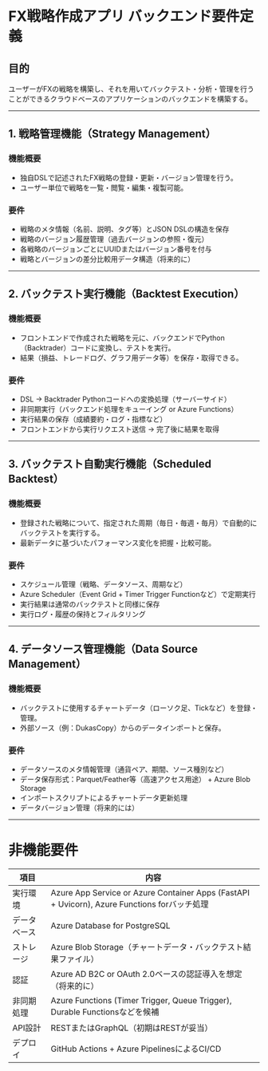 # FX戦略作成アプリ バックエンド要件定義

## 目的
ユーザーがFXの戦略を構築し、それを用いてバックテスト・分析・管理を行うことができるクラウドベースのアプリケーションのバックエンドを構築する。

---

## 1. 戦略管理機能（Strategy Management）

### 機能概要
- 独自DSLで記述されたFX戦略の登録・更新・バージョン管理を行う。
- ユーザー単位で戦略を一覧・閲覧・編集・複製可能。

### 要件
- 戦略のメタ情報（名前、説明、タグ等）とJSON DSLの構造を保存
- 戦略のバージョン履歴管理（過去バージョンの参照・復元）
- 各戦略のバージョンごとにUUIDまたはバージョン番号を付与
- 戦略とバージョンの差分比較用データ構造（将来的に）

---

## 2. バックテスト実行機能（Backtest Execution）

### 機能概要
- フロントエンドで作成された戦略を元に、バックエンドでPython（Backtrader）コードに変換し、テストを実行。
- 結果（損益、トレードログ、グラフ用データ等）を保存・取得できる。

### 要件
- DSL → Backtrader Pythonコードへの変換処理（サーバーサイド）
- 非同期実行（バックエンド処理をキューイング or Azure Functions）
- 実行結果の保存（成績要約・ログ・指標など）
- フロントエンドから実行リクエスト送信 → 完了後に結果を取得

---

## 3. バックテスト自動実行機能（Scheduled Backtest）

### 機能概要
- 登録された戦略について、指定された周期（毎日・毎週・毎月）で自動的にバックテストを実行する。
- 最新データに基づいたパフォーマンス変化を把握・比較可能。

### 要件
- スケジュール管理（戦略、データソース、周期など）
- Azure Scheduler（Event Grid + Timer Trigger Functionなど）で定期実行
- 実行結果は通常のバックテストと同様に保存
- 実行ログ・履歴の保持とフィルタリング

---

## 4. データソース管理機能（Data Source Management）

### 機能概要
- バックテストに使用するチャートデータ（ローソク足、Tickなど）を登録・管理。
- 外部ソース（例：DukasCopy）からのデータインポートと保存。

### 要件
- データソースのメタ情報管理（通貨ペア、期間、ソース種別など）
- データ保存形式：Parquet/Feather等（高速アクセス用途） + Azure Blob Storage
- インポートスクリプトによるチャートデータ更新処理
- データバージョン管理（将来的には）

---

# 非機能要件

| 項目 | 内容 |
|------|------|
| 実行環境 | Azure App Service or Azure Container Apps (FastAPI + Uvicorn), Azure Functions forバッチ処理 |
| データベース | Azure Database for PostgreSQL |
| ストレージ | Azure Blob Storage（チャートデータ・バックテスト結果ファイル） |
| 認証 | Azure AD B2C or OAuth 2.0ベースの認証導入を想定（将来的に） |
| 非同期処理 | Azure Functions (Timer Trigger, Queue Trigger), Durable Functionsなどを候補 |
| API設計 | RESTまたはGraphQL（初期はRESTが妥当） |
| デプロイ | GitHub Actions + Azure PipelinesによるCI/CD |
